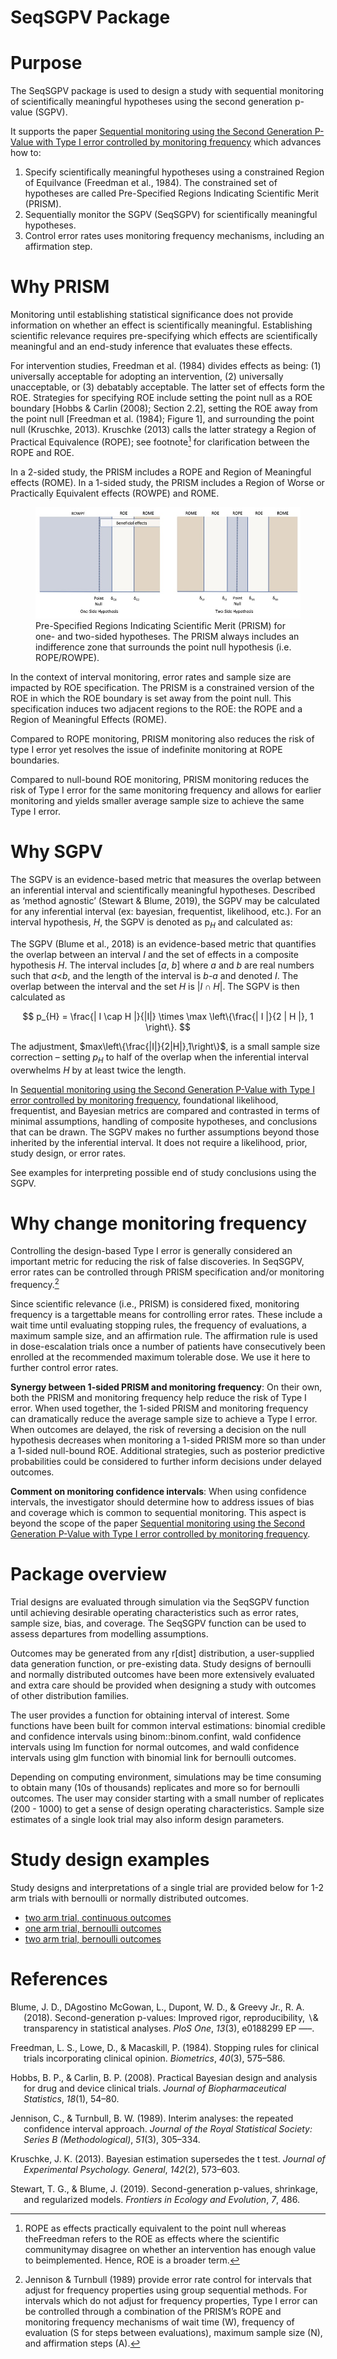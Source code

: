 SeqSGPV Package
================

# Purpose

The SeqSGPV package is used to design a study with sequential monitoring
of scientifically meaningful hypotheses using the second generation
p-value (SGPV).

It supports the paper [Sequential monitoring using the Second Generation
P-Value with Type I error controlled by monitoring
frequency](https://arxiv.org/pdf/2204.10678.pdf) which advances how to:

1.  Specify scientifically meaningful hypotheses using a constrained
    Region of Equilvance (Freedman et al., 1984). The constrained set of
    hypotheses are called Pre-Specified Regions Indicating Scientific
    Merit (PRISM).
2.  Sequentially monitor the SGPV (SeqSGPV) for scientifically
    meaningful hypotheses.
3.  Control error rates uses monitoring frequency mechanisms, including
    an affirmation step.

# Why PRISM

Monitoring until establishing statistical significance does not provide
information on whether an effect is scientifically meaningful.
Establishing scientific relevance requires pre-specifying which effects
are scientifically meaningful and an end-study inference that evaluates
these effects.

For intervention studies, Freedman et al. (1984) divides effects as
being: (1) universally acceptable for adopting an intervention, (2)
universally unacceptable, or (3) debatably acceptable. The latter set of
effects form the ROE. Strategies for specifying ROE include setting the
point null as a ROE boundary \[Hobbs & Carlin (2008); Section 2.2\],
setting the ROE away from the point null \[Freedman et al. (1984);
Figure 1\], and surrounding the point null (Kruschke, 2013). Kruschke
(2013) calls the latter strategy a Region of Practical Equivalence
(ROPE); see footnote[^1] for clarification between the ROPE and ROE.

In a 2-sided study, the PRISM includes a ROPE and Region of Meaningful
effects (ROME). In a 1-sided study, the PRISM includes a Region of Worse
or Practically Equivalent effects (ROWPE) and ROME.

<figure>
<img src="images/AMwithSGPV_Figsv09_1.jpg"
alt="Pre-Specified Regions Indicating Scientific Merit (PRISM) for one- and two-sided hypotheses. The PRISM always includes an indifference zone that surrounds the point null hypothesis (i.e. ROPE/ROWPE)." />
<figcaption aria-hidden="true">Pre-Specified Regions Indicating
Scientific Merit (PRISM) for one- and two-sided hypotheses. The PRISM
always includes an indifference zone that surrounds the point null
hypothesis (i.e. ROPE/ROWPE).</figcaption>
</figure>

In the context of interval monitoring, error rates and sample size are
impacted by ROE specification. The PRISM is a constrained version of the
ROE in which the ROE boundary is set away from the point null. This
specification induces two adjacent regions to the ROE: the ROPE and a
Region of Meaningful Effects (ROME).

Compared to ROPE monitoring, PRISM monitoring also reduces the risk of
type I error yet resolves the issue of indefinite monitoring at ROPE
boundaries.

Compared to null-bound ROE monitoring, PRISM monitoring reduces the risk
of Type I error for the same monitoring frequency and allows for earlier
monitoring and yields smaller average sample size to achieve the same
Type I error.

# Why SGPV

The SGPV is an evidence-based metric that measures the overlap between
an inferential interval and scientifically meaningful hypotheses.
Described as ‘method agnostic’ (Stewart & Blume, 2019), the SGPV may be
calculated for any inferential interval (ex: bayesian, frequentist,
likelihood, etc.). For an interval hypothesis, $H$, the SGPV is denoted
as p$_H$ and calculated as:

The SGPV (Blume et al., 2018) is an evidence-based metric that
quantifies the overlap between an interval $I$ and the set of effects in
a composite hypothesis *H*. The interval includes \[*a*, *b*\] where *a*
and *b* are real numbers such that *a*\<*b*, and the length of the
interval is *b-a* and denoted $I$. The overlap between the interval and
the set *H* is $\left| I \cap H \right|$. The SGPV is then calculated as

$$
p_{H} = \frac{| I \cap H |}{|I|} \times \max \left\{\frac{| I |}{2 | H |}, 1 \right\}.
$$

The adjustment, $max\left\{\frac{|I|}{2|H|},1\right\}$, is a small
sample size correction – setting $p_H$ to half of the overlap when the
inferential interval overwhelms $H$ by at least twice the length.

In [Sequential monitoring using the Second Generation P-Value with Type
I error controlled by monitoring
frequency](https://arxiv.org/pdf/2204.10678.pdf), foundational
likelihood, frequentist, and Bayesian metrics are compared and
contrasted in terms of minimal assumptions, handling of composite
hypotheses, and conclusions that can be drawn. The SGPV makes no further
assumptions beyond those inherited by the inferential interval. It does
not require a likelihood, prior, study design, or error rates.

See examples for interpreting possible end of study conclusions using
the SGPV.

# Why change monitoring frequency

Controlling the design-based Type I error is generally considered an
important metric for reducing the risk of false discoveries. In SeqSGPV,
error rates can be controlled through PRISM specification and/or
monitoring frequency.[^2]

Since scientific relevance (i.e., PRISM) is considered fixed, monitoring
frequency is a targettable means for controlling error rates. These
include a wait time until evaluating stopping rules, the frequency of
evaluations, a maximum sample size, and an affirmation rule. The
affirmation rule is used in dose-escalation trials once a number of
patients have consecutively been enrolled at the recommended maximum
tolerable dose. We use it here to further control error rates.

**Synergy between 1-sided PRISM and monitoring frequency**: On their
own, both the PRISM and monitoring frequency help reduce the risk of
Type I error. When used together, the 1-sided PRISM and monitoring
frequency can dramatically reduce the average sample size to achieve a
Type I error. When outcomes are delayed, the risk of reversing a
decision on the null hypothesis decreases when monitoring a 1-sided
PRISM more so than under a 1-sided null-bound ROE. Additional
strategies, such as posterior predictive probabilities could be
considered to further inform decisions under delayed outcomes.

**Comment on monitoring confidence intervals**: When using confidence
intervals, the investigator should determine how to address issues of
bias and coverage which is common to sequential monitoring. This aspect
is beyond the scope of the paper [Sequential monitoring using the Second
Generation P-Value with Type I error controlled by monitoring
frequency](https://arxiv.org/pdf/2204.10678.pdf).

# Package overview

Trial designs are evaluated through simulation via the SeqSGPV function
until achieving desirable operating characteristics such as error rates,
sample size, bias, and coverage. The SeqSGPV function can be used to
assess departures from modelling assumptions.

Outcomes may be generated from any r\[dist\] distribution, a
user-supplied data generation function, or pre-existing data. Study
designs of bernoulli and normally distributed outcomes have been more
extensively evaluated and extra care should be provided when designing a
study with outcomes of other distribution families.

The user provides a function for obtaining interval of interest. Some
functions have been built for common interval estimations: binomial
credible and confidence intervals using binom::binom.confint, wald
confidence intervals using lm function for normal outcomes, and wald
confidence intervals using glm function with binomial link for bernoulli
outcomes.

Depending on computing environment, simulations may be time consuming to
obtain many (10s of thousands) replicates and more so for bernoulli
outcomes. The user may consider starting with a small number of
replicates (200 - 1000) to get a sense of design operating
characteristics. Sample size estimates of a single look trial may also
inform design parameters.

# Study design examples

Study designs and interpretations of a single trial are provided below
for 1-2 arm trials with bernoulli or normally distributed outcomes.

- [two arm trial, continuous
  outcomes](examples/two-arm-continuous/README.md)
- [one arm trial, bernoulli
  outcomes](examples/one-arm-bernoulli/README.md)
- [two arm trial, bernoulli
  outcomes](examples/two-arm-bernoulli/README.md)

# References

<div id="refs" class="references csl-bib-body hanging-indent"
line-spacing="2">

<div id="ref-Blume:SGPV" class="csl-entry">

Blume, J. D., DAgostino McGowan, L., Dupont, W. D., & Greevy Jr., R. A.
(2018). <span class="nocase">Second-generation p-values: Improved rigor,
reproducibility, $\backslash$& transparency in statistical
analyses</span>. *PloS One*, *13*(3), e0188299 EP —–.

</div>

<div id="ref-Freedman:1984wz" class="csl-entry">

Freedman, L. S., Lowe, D., & Macaskill, P. (1984).
<span class="nocase">Stopping rules for clinical trials incorporating
clinical opinion.</span> *Biometrics*, *40*(3), 575–586.

</div>

<div id="ref-Hobbs:2008ce" class="csl-entry">

Hobbs, B. P., & Carlin, B. P. (2008). <span class="nocase">Practical
Bayesian design and analysis for drug and device clinical trials.</span>
*Journal of Biopharmaceutical Statistics*, *18*(1), 54–80.

</div>

<div id="ref-jennison1989interim" class="csl-entry">

Jennison, C., & Turnbull, B. W. (1989). <span class="nocase">Interim
analyses: the repeated confidence interval approach</span>. *Journal of
the Royal Statistical Society: Series B (Methodological)*, *51*(3),
305–334.

</div>

<div id="ref-Kruschke:2013jy" class="csl-entry">

Kruschke, J. K. (2013). <span class="nocase">Bayesian estimation
supersedes the t test.</span> *Journal of Experimental Psychology.
General*, *142*(2), 573–603.

</div>

<div id="ref-stewart2019second" class="csl-entry">

Stewart, T. G., & Blume, J. (2019).
<span class="nocase">Second-generation p-values, shrinkage, and
regularized models</span>. *Frontiers in Ecology and Evolution*, *7*,
486.

</div>

</div>

[^1]: ROPE as effects practically equivalent to the point null whereas
    theFreedman refers to the ROE as effects where the scientific
    communitymay disagree on whether an intervention has enough value to
    beimplemented. Hence, ROE is a broader term.

[^2]: Jennison & Turnbull (1989) provide error rate control for
    intervals that adjust for frequency properties using group
    sequential methods. For intervals which do not adjust for frequency
    properties, Type I error can be controlled through a combination of
    the PRISM’s ROPE and monitoring frequency mechanisms of wait time
    (W), frequency of evaluation (S for steps between evaluations),
    maximum sample size (N), and affirmation steps (A).
